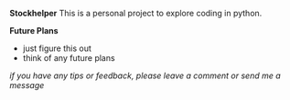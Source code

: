 **Stockhelper**
This is a personal project to explore coding in python.

**Future Plans**
- just figure this out
- think of any future plans

_if you have any tips or feedback, please leave a comment or send me a message_
